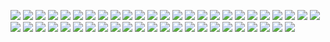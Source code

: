 ![](https://64.media.tumblr.com/69a5fb9762fd7f7f6855cd0db6505abb/68aa877d24820849-6a/s100x200/91b845695774f5c70c10711a300496b429cb11e1.pnj)
![](https://files.catbox.moe/v7udzu.png)
![](https://github.com/rainbowcircus/rainbowcircus/assets/116705019/fb4a405c-8c44-4440-9535-ecc8f1c33dd3)
![](https://github.com/rainbowcircus/rainbowcircus/assets/116705019/cc627b08-f5d3-4b4b-8622-652dc7b2c2c0)
![](https://external-media.spacehey.net/media/s_L5HuSufaXfriSU299-Su0bmm9zMDd1vDZCTc4vz-Vw=/https://64.media.tumblr.com/fcd999b300b99ac02bd35cbbec8af3a7/9ce9bcb1e97a6663-8d/s100x200/c28502708aa6354a225203da62627e2cb0d6cc81.gifv)
![](https://github.com/rainbowcircus/rainbowcircus/assets/116705019/b8109b89-2c03-42ee-bc78-28b93d49efc7)
![](https://external-media.spacehey.net/media/sXE2dpjR5JZqlvEklo2tviKfstk-LK0Bnr9Elhq-qhO8=/https://y2k.neocities.org/stamps/tuxedosam.png)
![](https://github.com/rainbowcircus/rainbowcircus/assets/116705019/d34501e5-706f-414c-be4a-ac7cfec198e9)
![](https://external-media.spacehey.net/media/sJeGdbN84qjpOW3GV2YXjqm1tX0BuP3X5ua0Y7ynAOmc=/https://files.catbox.moe/pl2p2z.png)
![](https://github.com/rainbowcircus/rainbowcircus/assets/116705019/f0b01571-03b2-4d14-9a3c-3dbecb9856e8)
![](https://external-media.spacehey.net/media/s82U9KjG2wtRI-T157lTVGySkGzhbXYfCWeBwz1WOlhQ=/https://supplies.ju.mp/assets/images/gallery01/19b03352_original.gif?v=9163b103)
![](https://github.com/rainbowcircus/rainbowcircus/assets/116705019/e50afba6-9872-423d-bbfd-a03cc16ff10d)
![](https://external-media.spacehey.net/media/sXXUhb_h6o0j49P2Ppp812_g0Rj_R2f3QtfmbWFHcl6g=/https://y2k.neocities.org/stamps/tumblr_inline_pe6lw0vkoA1v11djx_1280.gif)
![](https://64.media.tumblr.com/6faf14dede30ce6383085615547fb17a/0a314c1722fc4072-0d/s100x200/5eb5c8e93e2e94681530c7e78117e80c3a3db2b2.pnj)
![](https://github.com/rainbowcircus/rainbowcircus/assets/116705019/b7f46b0e-b7c8-4d82-967b-97ac01744e86)
![](https://external-media.spacehey.net/media/sQOdE_HDOqYy3o02jfCVkoA79kXkGH4r8poJZH9Sp3Qw=/https://supplies.ju.mp/assets/images/gallery02/b3829f51_original.png?v=9163b103)
![](https://external-media.spacehey.net/media/sGmlWPEXEl_OfmfC31ooU7EXzvEuEMUhMgN6kUJaGtt4=/https://64.media.tumblr.com/ac55b1666a01b9faacbb7913d63e11de/014230e4e29353bf-50/s100x200/7dd33505f2f7948d3ef0007da54ec6f5388e7d9b.png)
![](https://64.media.tumblr.com/50c5313b0cca6bfe72c910ea730d2752/420753dc8f2f56fe-22/s100x200/c658835ad9278e71446e40d47ea0338e7fbca708.pnj)
![](https://external-media.spacehey.net/media/sHQyW7vodYL-f4tNqMe36YPCUQhOcxx-OjXgxpYSM1jo=/https://supplies.ju.mp/assets/images/gallery02/1c2e8e75_original.gif?v=9163b103)
![](https://files.catbox.moe/4c4mek.jpg)
![](https://files.catbox.moe/7g7yx4.png)
![](https://64.media.tumblr.com/1c81dc12e26251e175f88216c476c09d/f16ec49f76e0b687-dc/s100x200/7efe8c19888518b957c67dc6a0437c1053c67815.pnj)
![](https://files.catbox.moe/2gjv3n.png)
![](https://64.media.tumblr.com/69a9a3f88d805230329650cd66dae4ed/68aa877d24820849-c5/s100x200/ea98df11018447ef7b299485a9caf0c00710db05.pnj)
![](https://files.catbox.moe/trcm6d.png)
![](https://64.media.tumblr.com/a4212133b21b1971eb0ab026213441c3/799706bd2b4c6bad-54/s100x200/10fcb322fccdc19617474fdde2145289682a6e67.jpg)
![](https://64.media.tumblr.com/0107ab7886fb5b00797c8b9b501ca073/tumblr_px6o34KUVY1xbgu08o1_100.png)
![](https://files.catbox.moe/7wkkc3.png)
![](https://64.media.tumblr.com/ccff046e83e0d19ad092ab0149de5607/2ff157bba09d29e3-13/s100x200/6783b6481aa4f07fcab62d86ee6395f0bbe0db4e.gifv)
![](https://files.catbox.moe/a0q4e7.png)
![](https://files.catbox.moe/nsayt9.png)
![](https://files.catbox.moe/2mvqaz.png)
![](https://64.media.tumblr.com/0c0732da28e34d7310ab30343e821a08/60c5ad8adf4aa63e-ee/s100x200/b9f84e80e3e457881a74ea4d78a360cf737e20c3.pnj)
![](https://64.media.tumblr.com/eed55f4ffef6061854abe0ebb6c7b80d/tumblr_py0nesgKpD1xbgu08o5_100.png)
![](https://64.media.tumblr.com/460a4469c828387d346e21ca0b04847d/68aa877d24820849-4c/s100x200/b1813d980c93af4ce0b2db66988836024594812b.jpg)
![](https://64.media.tumblr.com/cb88820461683dc282f18f6cd8a6e968/f1413ef45abf2485-ed/s100x200/76a5bfc9b70bc7dc079a36d335061b316d00b83f.gifv)
![](https://files.catbox.moe/s7h49i.png)
![](https://64.media.tumblr.com/6b52627c0d7acccf72d822cd3845a713/884eea48d188fc7b-a5/s100x200/bb4b521bcf7577b88a08ab88d5dc9f41514d3cb2.pnj)
![](https://64.media.tumblr.com/734d1597f66d9b67cc73211b1ab55074/tumblr_pcow1rndNU1xbgu08o8_r1_100.gifv)
![](https://external-media.spacehey.net/media/swi7NkLlvlF7I0TTep91ZBa0x8cvPDKdZPDEevkjOA6M=/https://files.catbox.moe/neas8c.png)
![](https://64.media.tumblr.com/5da6a311c20f87c4feda99a2a14b4a66/7634c656f9983794-a7/s100x200/b8344a8d0e19d4329b72df61afd6714a16354715.pnj)
![](https://64.media.tumblr.com/5525f21dbfa0811303790bb706f76779/8eec69281334db13-88/s100x200/7a539d266ac5f2f7fcfd563161fb329719c31f5a.pnj)
![](https://files.catbox.moe/9airjd.png)
![](https://64.media.tumblr.com/6f22f92119e82baa84bf223fdf3d845b/7634c656f9983794-cd/s100x200/071dd9cc5330c4bbbde2ac21cd298b603421a340.pnj)
![](https://64.media.tumblr.com/1ad57df4126057583e27ebe96c88e4f0/2be3d7b7e3b8925d-13/s100x200/b779157e2601bb2833a8080a10cffa6db497043e.pnj)
![](https://64.media.tumblr.com/7667dedd92ff7a51ec79e07b5a20e07b/bfaaeb60d3ffc0b4-87/s100x200/ee723c065134ffd71a19611995aae3a0de9cb46d.pnj)
![](https://files.catbox.moe/lbysw1.png)
![](https://64.media.tumblr.com/9245a15dad34f3b6bd5179908407ec73/e16d9c3fd8438e13-af/s100x200/ccf910778204ed13b524dc4db741a009fb08e47c.jpg)

